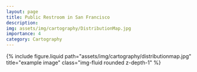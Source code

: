 ```yaml
---
layout: page
title: Public Restroom in San Francisco
description:
img: assets/img/cartography/DistributionMap.jpg
importance: 4
category: Cartography
---
```


<div class="row justify-content-sm-center">
    <div class="col-sm-8 mt-3 mt-md-0">
        {% include figure.liquid path="assets/img/cartography/distributionmap.jpg" title="example image" class="img-fluid rounded z-depth-1" %}
    </div>
</div>
